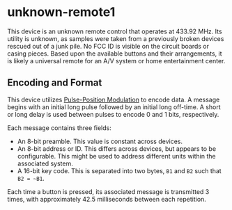 # unknown-remote1 #

This device is an unknown remote control that operates at 433.92 MHz. Its
utility is unknown, as samples were taken from a previously broken devices
rescued out of a junk pile. No FCC ID is visible on the circuit boards or
casing pieces. Based upon the available buttons and their arrangements, it is
likely a universal remote for an A/V system or home entertainment center.

## Encoding and Format ##

This device utilizes [Pulse-Position Modulation](https://en.wikipedia.org/wiki/Pulse-position_modulation)
to encode data. A message begins with an initial long pulse followed by an
initial long off-time. A short or long delay is used between pulses to
encode 0 and 1 bits, respectively.

Each message contains three fields:
  * An 8-bit preamble. This value is constant across devices.
  * An 8-bit address or ID. This differs across devices, but appears to be configurable. This might be used to address different units within the associated system.
  * A 16-bit key code. This is separated into two bytes, `B1` and `B2` such that `B2 = ~B1`.

Each time a button is pressed, its associated message is transmitted 3 times,
with approximately 42.5 milliseconds between each repetition.
